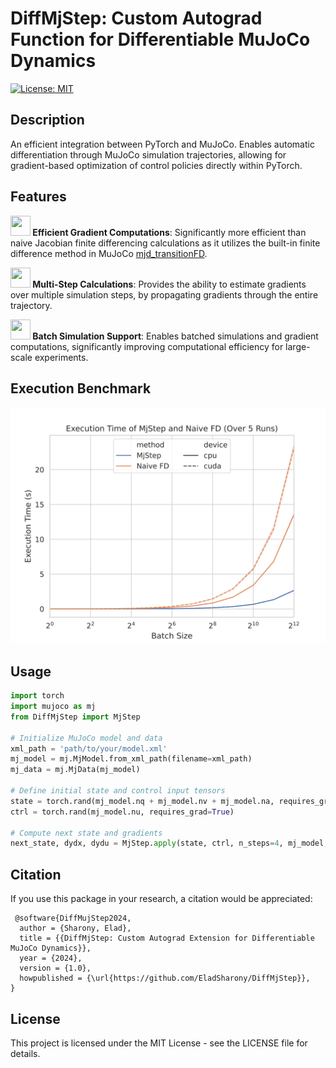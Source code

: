 
# DiffMjStep: Custom Autograd Function for Differentiable MuJoCo Dynamics

[![License: MIT](https://img.shields.io/badge/License-MIT-yellow.svg)](https://opensource.org/licenses/MIT)

## Description

An efficient integration between PyTorch and MuJoCo. 
Enables automatic differentiation through MuJoCo simulation trajectories, 
allowing for gradient-based optimization of control policies directly within PyTorch. 

## Features

**<img src="https://cdn-icons-png.flaticon.com/128/4285/4285622.png" width="32" height="32"> Efficient Gradient Computations**: Significantly more efficient than naive Jacobian finite differencing calculations as it utilizes the built-in finite difference method in MuJoCo [mjd_transitionFD](https://mujoco.readthedocs.io/en/stable/APIreference/APIfunctions.html#mjd-transitionfd).

**<img src="https://cdn-icons-png.flaticon.com/128/9072/9072147.png" width="32" height="32"> Multi-Step Calculations**: Provides the ability to estimate gradients over multiple simulation steps, by propagating gradients through the entire trajectory.

**<img src="https://cdn-icons-png.flaticon.com/512/12979/12979130.png" width="32" height="32"> Batch Simulation Support**: Enables batched simulations and gradient computations, significantly improving computational efficiency for large-scale experiments.


## Execution Benchmark
<div style="text-align: center;">
    <img src="execution_time.svg" alt="Benchmark Results">
</div>

## Usage

```python
import torch
import mujoco as mj
from DiffMjStep import MjStep

# Initialize MuJoCo model and data
xml_path = 'path/to/your/model.xml'
mj_model = mj.MjModel.from_xml_path(filename=xml_path)
mj_data = mj.MjData(mj_model)

# Define initial state and control input tensors
state = torch.rand(mj_model.nq + mj_model.nv + mj_model.na, requires_grad=True)
ctrl = torch.rand(mj_model.nu, requires_grad=True)

# Compute next state and gradients
next_state, dydx, dydu = MjStep.apply(state, ctrl, n_steps=4, mj_model, mj_model, mj_data, compute_gradients=True)
```

## Citation

If you use this package in your research, a citation would be appreciated:

```
 @software{DiffMujStep2024,
  author = {Sharony, Elad},
  title = {{DiffMjStep: Custom Autograd Extension for Differentiable MuJoCo Dynamics}},
  year = {2024},
  version = {1.0},
  howpublished = {\url{https://github.com/EladSharony/DiffMjStep}},
}
```

## License

This project is licensed under the MIT License - see the LICENSE file for details.
